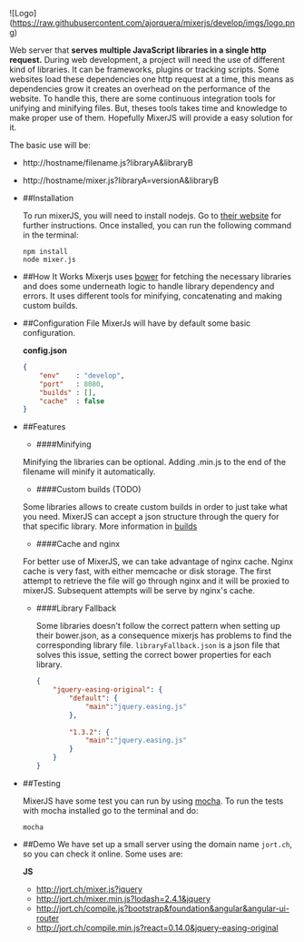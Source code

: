 ![Logo]
(https://raw.githubusercontent.com/ajorquera/mixerjs/develop/imgs/logo.png)

Web server that **serves multiple JavaScript libraries in a single http request.** 
During web development, a project will need the use of different kind of libraries. It can be 
frameworks, plugins or tracking scripts. Some websites load these dependencies one http request at a time, this means 
as dependencies grow it creates an overhead on the performance of the website. To handle this, there are some continuous
integration tools for unifying and minifying files. But, theses tools takes time and knowledge to make proper use of 
them. Hopefully MixerJS will provide a easy solution for it. 


The basic use will be:

- http://hostname/filename.js?libraryA&libraryB

- http://hostname/mixer.js?libraryA=versionA&libraryB


* ##Installation
    
    To run mixerJS, you will need to install nodejs. Go to [their website](https://nodejs.org) 
    for further instructions. Once installed, you can run the following command in the terminal:
    
    ```
    npm install
    node mixer.js
    ```

* ##How It Works
    Mixerjs uses [bower](http://bower.io/) for fetching the necessary libraries and does some underneath logic to handle 
    library dependency and errors. It uses different tools for minifying, concatenating and making custom builds.

* ##Configuration File
    MixerJs will have by default some basic configuration.
    
    **config.json**
    
    ```JSON
    {
        "env"    : "develop",
        "port"   : 8080,
        "builds" : [],
        "cache"  : false
    }
    ```
    
* ##Features
     
    + ####Minifying
     
     Minifying the libraries can be optional. Adding .min.js to the end of the filename will minify it 
     automatically.
     
    + ####Custom builds (TODO)
     
     Some libraries allows to create custom builds in order to just take what you need. MixerJS can accept a json 
     structure through the query for that specific library. More information in 
     [builds](https://github.com/ajorquera/mixerjs/builds)   
        
    + ####Cache and nginx
     
     For better use of MixerJS, we can take advantage of nginx cache. Nginx cache is very fast, with either memcache 
     or disk storage. The first attempt to retrieve the file will go through nginx and it will be proxied to mixerJS. 
     Subsequent attempts will be serve by nginx's cache. 
     
    + ####Library Fallback
          
      Some libraries doesn't follow the correct pattern when setting up their bower.json, as a consequence mixerjs has 
      problems to find the corresponding library file. `libraryFallback.json` is a json file that solves this issue, 
      setting the correct bower properties for each library. 
      
      ```JSON
      {
          "jquery-easing-original": {
              "default": {
                  "main":"jquery.easing.js"
              },
              
              "1.3.2": {
                  "main":"jquery.easing.js"
              }
          }
      }
      ```
     
* ##Testing
     
     MixerJS have some test you can run by using [mocha](http://mochajs.org/). To run the tests with mocha installed go 
     to the terminal and do:
     
     `mocha`
     
* ##Demo
     We have set up a small server using the domain name `jort.ch`, so you can check it online. Some uses are:
     
    **JS**
    
     + http://jort.ch/mixer.js?jquery
     + http://jort.ch/mixer.min.js?lodash=2.4.1&jquery
     + http://jort.ch/compile.js?bootstrap&foundation&angular&angular-ui-router
     + http://jort.ch/compile.min.js?react=0.14.0&jquery-easing-original